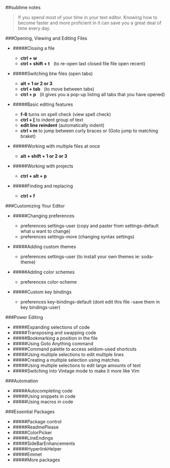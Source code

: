 ##sublime notes

>If you spend most of your time in your text editor. Knowing how to become faster and more proficient in it can save you a great deal of time every day.

###Opening, Viewing and Editing Files

* #####Closing a file
	*  **ctrl + w**          
	*  **ctrl + shift + t**  &nbsp; (to re-open last closed file file open recent)

* #####Switching btw files (open tabs)
	* **alt + 1 or 2 or 3**
	* **ctrl + tab** &nbsp; (to move between tabs)
	* **ctrl + p**  &nbsp; (it gives you a pop-up listing all tabs that you have opened)

* #####Basic editing features
	* **f-6** turns on spell check (view spell check)
	* **ctrl + [**  to indent group of text
	* **edit line reindent** (automatically indent)
	* **ctrl + m**  to jump between curly braces or (Goto jump to matching braket)

* #####Working with multiple files at once
	* **alt + shift + 1 or 2 or 3**

* #####Working with projects
	* **ctrl + alt + p**

* #####Finding and replacing
	* **ctrl + f**

###Customizing Your Editor

* #####Changing preferences
	* preferences settings-user (copy and paster from settings-default what u want to change)
	* preferences settings-more (changing syntax settings)
	
* #####Adding custom themes
	* preferences settings-user (to install your own themes ie: soda-theme)

* #####Adding color schemes
	* preferences color-scheme

* #####Custom key bindings
	* preferences key-bindings-default (dont edit this file -save them in key bindings-user)


###Power Editing

* #####Expanding selections of code
* #####Transposing and swapping code
* #####Bookmarking a position in the file
* #####Using Goto Anything command
* #####Command palette to access seldom-used shortcuts
* #####Using multiple selections to edit multiple lines
* #####Creating a multiple selection using matches
* #####Using multiple selections to edit large amounts of text
* #####Switching into Vintage mode to make it more like Vim

###Automation

* #####Autocompleting code
* #####Using snippets in code
* #####Using macros in code

###Essential Packages

* #####Package control
* #####ReadmePlease
* #####ColorPicker
* #####LineEndings
* #####SideBarEnhancements
* #####HyperlinkHelper
* #####Emmet
* #####More packages

